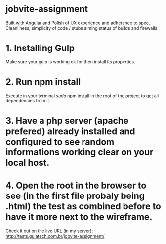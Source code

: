 # jobvite-assignment
Built with Angular and Polish of UX experience and adherence to spec, Cleanliness, simplicity of code / stubs aiming status of builds and firewalls.

# 1. Installing Gulp
Make sure your gulp is working ok for then install its properties.

# 2. Run npm install
Execute in your terminal *sudo* npm install in the root of the project to get all dependencies from it.

# 3. Have a php server (apache prefered) already installed and configured to see random informations working clear on your local host.

# 4. Open the root in the browser to see (in the first file probaly being .html) the test as combined before to have it more next to the wireframe.

Check it out on the live URL (in my server): http://tests.guiatech.com.br/jobvite-assignment/
